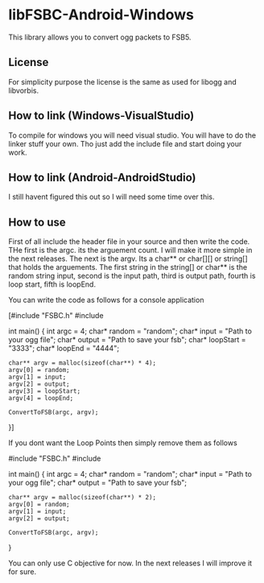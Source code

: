 # libFSBC-Android-Windows
This library allows you to convert ogg packets to FSB5.

## License
For simplicity purpose the license is the same as used for libogg and libvorbis.

## How to link (Windows-VisualStudio)
To compile for windows you will need visual studio.
You will have to do the linker stuff your own.
Tho just add the include file and start doing your work.

## How to link (Android-AndroidStudio)
I still havent figured this out so I will need some time over this.

## How to use
First of all include the header file in your source and then write the code.
THe first is the argc.
its the arguement count.
I will make it more simple in the next releases.
The next is the argv.
Its a char** or char[][] or string[] that holds the arguements.
The first string in the string[] or char** is the random string input, second is the input path, third is output path, fourth is loop start, fifth is loopEnd.

You can write the code as follows for a console application

[#include "FSBC.h"
#include <string>

int main()
{
	int argc = 4;
	char* random = "random";
	char* input = "Path to your ogg file";
	char* output = "Path to save your fsb";
	char* loopStart = "3333";
	char* loopEnd = "4444";

	char** argv = malloc(sizeof(char**) * 4);
	argv[0] = random;
	argv[1] = input;
	argv[2] = output;
	argv[3] = loopStart;
	argv[4] = loopEnd;

	ConvertToFSB(argc, argv);
}]

If you dont want the Loop Points then simply remove them as follows

#include "FSBC.h"
#include <string>

int main()
{
	int argc = 4;
	char* random = "random";
	char* input = "Path to your ogg file";
	char* output = "Path to save your fsb";

	char** argv = malloc(sizeof(char**) * 2);
	argv[0] = random;
	argv[1] = input;
	argv[2] = output;

	ConvertToFSB(argc, argv);
}

You can only use C objective for now.
In the next releases I will improve it for sure.
